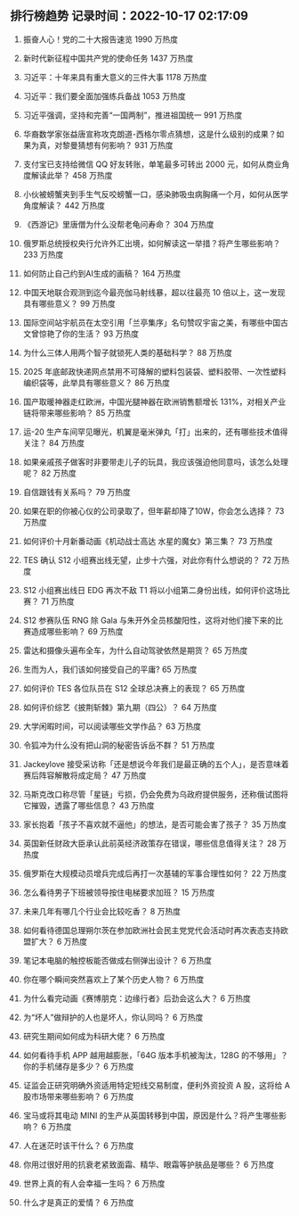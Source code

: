 
## 排行榜趋势 记录时间：2022-10-17 02:17:09
  
  1. 振奋人心！党的二十大报告速览 1990 万热度
    
  2. 新时代新征程中国共产党的使命任务 1437 万热度
    
  3. 习近平：十年来具有重大意义的三件大事 1178 万热度
    
  4. 习近平：我们要全面加强练兵备战 1053 万热度
    
  5. 习近平强调，坚持和完善“一国两制”，推进祖国统一 991 万热度
    
  6. 华裔数学家张益唐宣称攻克朗道-西格尔零点猜想，这是什么级别的成果？如果为真，对黎曼猜想有何影响？ 931 万热度
    
  7. 支付宝已支持给微信 QQ 好友转账，单笔最多可转出 2000 元，如何从商业角度解读此举？ 458 万热度
    
  8. 小伙被螃蟹夹到手生气反咬螃蟹一口，感染肺吸虫病胸痛一个月，如何从医学角度解读？ 442 万热度
    
  9. 《西游记》里唐僧为什么没帮老龟问寿命？ 304 万热度
    
  10. 俄罗斯总统授权央行允许外汇出境，如何解读这一举措？将产生哪些影响？ 233 万热度
    
  11. 如何防止自己约到AI生成的画稿？ 164 万热度
    
  12. 中国天地联合观测到迄今最亮伽马射线暴，超以往最亮 10 倍以上，这一发现具有哪些意义？ 99 万热度
    
  13. 国际空间站宇航员在太空引用「兰亭集序」名句赞叹宇宙之美，有哪些中国古文曾惊艳了你的生活？ 93 万热度
    
  14. 为什么三体人用两个智子就锁死人类的基础科学？ 88 万热度
    
  15. 2025 年底邮政快递网点禁用不可降解的塑料包装袋、塑料胶带、一次性塑料编织袋等，此举具有哪些意义？ 86 万热度
    
  16. 国产取暖神器走红欧洲，中国光腿神器在欧洲销售额增长 131%，对相关产业链将带来哪些影响？ 85 万热度
    
  17. 运-20 生产车间罕见曝光，机翼是毫米弹丸「打」出来的，还有哪些技术值得关注？ 84 万热度
    
  18. 如果亲戚孩子做客时非要带走儿子的玩具，我应该强迫他同意吗，该怎么处理呢？ 82 万热度
    
  19. 自信跟钱有关系吗？ 79 万热度
    
  20. 如果在职的你被心仪的公司录取了，但年薪却降了10W，你会怎么选择？ 73 万热度
    
  21. 如何评价十月新番动画《机动战士高达 水星的魔女》第三集？ 73 万热度
    
  22. TES 确认 S12 小组赛出线无望，止步十六强，对此你有什么想说的？ 72 万热度
    
  23. S12 小组赛出线日 EDG 再次不敌 T1 将以小组第二身份出线，如何评价这场比赛？ 71 万热度
    
  24. S12 参赛队伍 RNG 除 Gala 与朱开外全员核酸阳性，这将对他们接下来的比赛造成哪些影响？ 69 万热度
    
  25. 雷达和摄像头遍布全车，为什么自动驾驶依然是期货？ 65 万热度
    
  26. 生而为人，我们该如何接受自己的平庸? 65 万热度
    
  27. 如何评价 TES 各位队员在 S12 全球总决赛上的表现？ 65 万热度
    
  28. 如何评价综艺《披荆斩棘》第九期（四公）？ 64 万热度
    
  29. 大学闲暇时间，可以阅读哪些文学作品？ 63 万热度
    
  30. 令狐冲为什么没有把山洞的秘密告诉岳不群？ 51 万热度
    
  31. Jackeylove 接受采访称「还是想说今年我们是最正确的五个人」，是否意味着赛后阵容解散将成定局？ 47 万热度
    
  32. 马斯克改口称尽管「星链」亏损，仍会免费为乌政府提供服务，还称俄试图将它摧毁，透露了哪些信息？ 43 万热度
    
  33. 家长抱着「孩子不喜欢就不逼他」的想法，是否可能会害了孩子？ 35 万热度
    
  34. 英国新任财政大臣承认此前英经济政策存在错误，哪些信息值得关注？ 28 万热度
    
  35. 俄罗斯在大规模动员增兵完成后再打一次基辅的军事合理性如何？ 22 万热度
    
  36. 怎么看待男子下班被领导按住电梯要求加班？ 15 万热度
    
  37. 未来几年有哪几个行业会比较吃香？ 8 万热度
    
  38. 如何看待德国总理朔尔茨在参加欧洲社会民主党党代会活动时再次表态支持欧盟扩大？ 6 万热度
    
  39. 笔记本电脑的触控板能否做成右侧弹出设计？ 6 万热度
    
  40. 你在哪个瞬间突然喜欢上了某个历史人物？ 6 万热度
    
  41. 为什么看完动画《赛博朋克：边缘行者》后劲会这么大？ 6 万热度
    
  42. 为“坏人”做辩护的人也是坏人，你认同吗？ 6 万热度
    
  43. 研究生期间如何成为科研大佬？ 6 万热度
    
  44. 如何看待手机 APP 越用越膨胀，「64G 版本手机被淘汰，128G 的不够用」？你的手机储存是多少？ 6 万热度
    
  45. 证监会正研究明确外资适用特定短线交易制度，便利外资投资 A 股，这将给 A 股市场带来哪些影响？ 6 万热度
    
  46. 宝马或将其电动 MINI 的生产从英国转移到中国，原因是什么？将产生哪些影响？ 6 万热度
    
  47. 人在迷茫时该干什么？ 6 万热度
    
  48. 你用过很好用的抗衰老紧致面霜、精华、眼霜等护肤品是哪些？ 6 万热度
    
  49. 世界上真的有人会幸福一生吗？ 6 万热度
    
  50. 什么才是真正的爱情？ 6 万热度
    